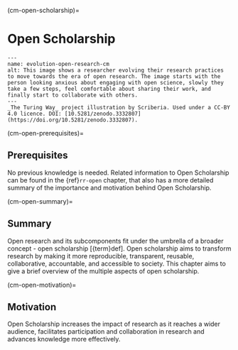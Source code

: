 (cm-open-scholarship)=
# Open Scholarship


```{figure} ../figures/evolution-open-research.jpg
---
name: evolution-open-research-cm
alt: This image shows a researcher evolving their research practices to move towards the era of open research. The image starts with the person looking anxious about engaging with open science, slowly they take a few steps, feel comfortable about sharing their work, and finally start to collaborate with others.
---
_The Turing Way_ project illustration by Scriberia. Used under a CC-BY 4.0 licence. DOI: [10.5281/zenodo.3332807](https://doi.org/10.5281/zenodo.3332807).
```


(cm-open-prerequisites)=
## Prerequisites

No previous knowledge is needed. 
Related information to Open Scholarship can be found in the {ref}`rr-open` chapter, that also has a more detailed summary of the importance and motivation behind Open Scholarship. 

(cm-open-summary)=
## Summary

Open research and its subcomponents fit under the umbrella of a broader concept - open scholarship [{term}def<Open Scholarship>]. 
Open scholarship aims to transform research by making it more reproducible, transparent, reusable, collaborative, accountable, and accessible to society.
This chapter aims to give a brief overview of the multiple aspects of open scholarship.
 
(cm-open-motivation)=
## Motivation

Open Scholarship increases the impact of research as it reaches a wider audience, facilitates participation and collaboration in research and advances knowledge more effectively. 
